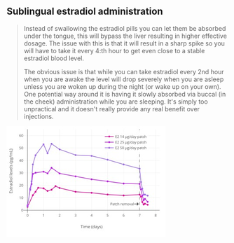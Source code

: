 ## Sublingual estradiol administration
> Instead of swallowing the estradiol pills you can
let them be absorbed under the tongue, this will
bypass the liver resulting in higher effective
dosage. The issue with this is that it will result in a
sharp spike so you will have to take it every 4:th
hour to get even close to a stable estradiol blood
level.
>  
> The obvious issue is that while you can take
estradiol every 2nd hour when you are awake the
level will drop severely when you are asleep
unless you are woken up during the night (or wake
up on your own). One potential way around it is
having it slowly absorbed via buccal (in the cheek)
administration while you are sleeping.
It's simply too unpractical and it doesn't really
provide any real benefit over injections.

![]( ..\media~/e_patches_levels.jpg "")